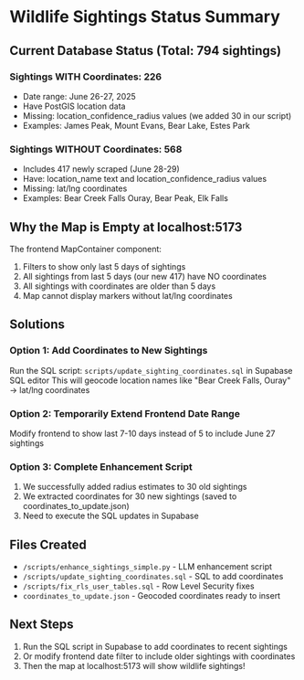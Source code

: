 # Wildlife Sightings Status Summary

## Current Database Status (Total: 794 sightings)

### Sightings WITH Coordinates: 226
- Date range: June 26-27, 2025
- Have PostGIS location data
- Missing: location_confidence_radius values (we added 30 in our script)
- Examples: James Peak, Mount Evans, Bear Lake, Estes Park

### Sightings WITHOUT Coordinates: 568
- Includes 417 newly scraped (June 28-29)
- Have: location_name text and location_confidence_radius values
- Missing: lat/lng coordinates
- Examples: Bear Creek Falls Ouray, Bear Peak, Elk Falls

## Why the Map is Empty at localhost:5173

The frontend MapContainer component:
1. Filters to show only last 5 days of sightings
2. All sightings from last 5 days (our new 417) have NO coordinates
3. All sightings with coordinates are older than 5 days
4. Map cannot display markers without lat/lng coordinates

## Solutions

### Option 1: Add Coordinates to New Sightings
Run the SQL script: `scripts/update_sighting_coordinates.sql` in Supabase SQL editor
This will geocode location names like "Bear Creek Falls, Ouray" → lat/lng coordinates

### Option 2: Temporarily Extend Frontend Date Range
Modify frontend to show last 7-10 days instead of 5 to include June 27 sightings

### Option 3: Complete Enhancement Script
1. We successfully added radius estimates to 30 old sightings
2. We extracted coordinates for 30 new sightings (saved to coordinates_to_update.json)
3. Need to execute the SQL updates in Supabase

## Files Created
- `/scripts/enhance_sightings_simple.py` - LLM enhancement script
- `/scripts/update_sighting_coordinates.sql` - SQL to add coordinates
- `/scripts/fix_rls_user_tables.sql` - Row Level Security fixes
- `coordinates_to_update.json` - Geocoded coordinates ready to insert

## Next Steps
1. Run the SQL script in Supabase to add coordinates to recent sightings
2. Or modify frontend date filter to include older sightings with coordinates
3. Then the map at localhost:5173 will show wildlife sightings!
